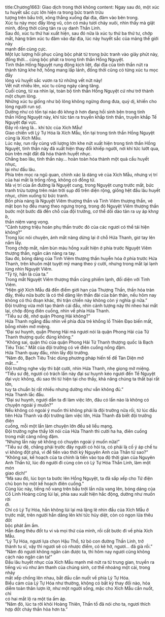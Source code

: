 title:Chương1663: Giao dịch trong thời không
content:
Ngay sau đó, một xúc tu huyết sắc cực lớn hiện ra trong bức tranh trừu<br>tượng trên bầu trời, xông thẳng xuống đại địa, đâm vào bên trong.<br>Xúc tu này mọc đầy lông vũ, còn có máu tươi chảy xuôi, nhìn thấy mà giật<br>mình, đồng thời cũng tản ra uy danh Thần Linh.<br>Sau đó, xúc tu thứ hai xuất hiện, sau đó nữa là xúc tu thứ ba thứ tư, chớp<br>mắt, hàng trăm xúc tu đâm vào đại địa, lúc này huyết sắc của mảng thế giới này<br>mạnh đến cùng cực.<br>Một lực lượng hồi phục cũng bộc phát từ trong bức tranh vào giây phút này,<br>đồng thời... cũng bộc phát ra trong tinh thần Hồng Nguyệt.<br>Tinh thần Hồng Nguyệt rung động kịch liệt, đại địa của tinh thần nứt ra<br>thành từng khe hở, hồng mang lấp lánh, đồng thời cũng có từng xúc tu mọc đầy<br>lông vũ huyết sắc vươn ra từ những vết nứt này!<br>Vết nứt nhiều lên, xúc tu cũng ngày càng tăng.<br>Cuối cùng, từ xa nhìn lại, toàn bộ tinh thần Hồng Nguyệt cứ như trở thành<br>một chụm lông.<br>Những xúc tu giống như bộ lông không ngừng đong đưa, quỷ dị, khiến cho<br>lòng người run sợ.<br>Dường như có tồn tại nào đó kh*ng b* hơn đang hồi sinh bên trong tinh<br>thần Hồng Nguyệt này, khí tức tản ra truyền khắp tinh thần, truyền khắp Tế<br>Nguyệt đại vực.<br>Đây rõ ràng là... khí tức của Xích Mẫu!<br>Giao chiến với Lý Tự Hóa là Xích Mẫu, tồn tại trong tinh thần Hồng Nguyệt<br>cũng là Xích Mẫu.<br>Lúc này, run rẩy cùng với lượng lớn khe nứt xuất hiện trong tinh thần Hồng<br>Nguyệt, tinh thần này đã xuất hiện thay đổi khiếp người, nơi khí tức lướt qua,<br>bùn trên mặt đất đã hóa thành huyết nhục.<br>Chẳng bao lâu, tinh thần này... hoàn toàn hóa thành một quả cầu huyết nhục,<br>lại như đầu lâu.<br>Phía trên mọc ra ngũ quan, chính xác là dáng vẻ của Xích Mẫu, nhưng vị trí<br>của hai mắt là trống rỗng, không có đồng tử.<br>Mà vị trí của ấn đường là Nguyệt cung, trong Nguyệt cung trước mắt, bức<br>tranh trừu tượng trên màn trời sụp đổ trên diện rộng, giống hệt đầu lâu huyết<br>nhục, chìm xuống từ bức tranh.<br>Bốn phía nàng là Nguyệt Viêm thượng thần và Tinh Viêm thượng thần, vẻ<br>mặt bọn họ đều mang theo ngưng trọng, trong đó Nguyệt Viêm thượng thần<br>bước một bước đã đến chỗ của đội trưởng, cơ thể dồi dào tản ra uy áp kh*ng b*,<br>thần niệm vang vọng.<br>“Cảnh tượng triệu hoán phụ thần trước đó của các ngươi có thể tái hiện<br>không?”<br>Trong lúc nói chuyện, ánh mắt nàng dừng lại ở chỗ Hứa Thanh, giơ tay lên<br>nắm lấy.<br>Trong chớp mắt, nắm bùn màu hồng xuất hiện ở phía trước Nguyệt Viêm<br>thượng thần, ngăn cản nàng ra tay.<br>Sau đó, bóng dáng của Tinh Viêm thượng thần huyễn hóa ở phía trước Hứa<br>Thanh, trên khuôn mặt tuyệt mỹ mang theo ý cười, nhưng trong mắt lại lạnh<br>lùng nhìn Nguyệt Viêm.<br>“Tỷ tỷ, hắn là của ta.”<br>Trong mắt Nguyệt Viêm thượng thần cũng phiếm lạnh, đối diện với Tinh<br>Viêm.<br>“Hiện giờ Xích Mẫu đã đến điểm giới hạn của Thượng Thần, thần hỏa tràn<br>đầy, thiếu nửa bước là có thể dâng lên thần đài của bản thân, nếu hôm nay<br>không có thủ đoạn khác, thì trận chiến này không còn ý nghĩa gì nữa.”<br>Đội trưởng vừa mới tạo thành cái đầu, nhìn cảnh tượng này thì nheo hai mắt<br>lại, chớp động điên cuồng, nhìn về phía Hứa Thanh.<br>“Tiểu sư đệ, nhớ quận Phong Hải không?”<br>Hứa Thanh ngẩng đầu nhìn về phía đứa trẻ khổng lồ Thiên Đạo biến mất,<br>bỗng nhiên mở miệng.<br>“Đại sư huynh, quận Phong Hải mà ngươi nói là quận Phong Hải của Tử<br>Thanh thượng quốc đúng không.”<br>“Không sai, quận thủ của quận Phong Hải Tử Thanh thượng quốc là Bạch<br>Tiêu Trác.” Mắt của đội trưởng có vẻ điên cuồng nồng đậm.<br>Hứa Thanh quay đầu, nhìn lấy đội trưởng.<br>“Năm đó, Bạch Tiêu Trác dùng phương pháp hiến tế để Tàn Diện mở<br>mắt…”<br>Đội trưởng nghe vậy thì bật cười, nhìn Hứa Thanh, nhẹ giọng mở miệng.<br>“Tiểu sư đệ, ngươi có trách lần này đại sư huynh kéo ngươi đến Tế Nguyệt<br>đại vực không, dù sao thì từ hiện tại cho thấy, khả năng chúng ta thất bại rất lớn,<br>tuy ta chuẩn bị rất nhiều nhưng dường như vẫn không đủ.”<br>Hứa Thanh lắc đầu.<br>“Đại sư huynh, ngươi dẫn ta đi làm việc lớn, đâu có lần nào là không có<br>chuyện ngoài ý muốn?”<br>Nếu không có ngoài ý muốn thì không phải là đội trưởng nữa rồi, từ lúc đầu<br>tiên Hứa Thanh và đội trưởng làm việc lớn, Hứa Thanh đã biết đội trưởng điên<br>cuồng, mỗi một lần làm chuyện lớn đều sẽ liều mạng.<br>Đội trưởng nghe thấy lời nói của Hứa Thanh thì cười ha ha, điên cuồng<br>trong mắt càng nồng đậm.<br>“Nhưng lần này sẽ không có chuyện ngoài ý muốn nữa!”<br>“Tiểu sư đệ, chẳng phải trước đây người có hỏi ta, có phải là cố ý áp chế tu<br>vi không đột phá, vì để tiến vào thời kỳ Nguyên Anh của Thần tử sao?”<br>“Không sai, kế hoạch của ta chính là tiến vào tọa độ thời gian của Nguyên<br>Anh Thần tử, lúc đó người đi cùng còn có Lý Tự Hóa Thần Linh, làm một món<br>giao dịch!”<br>“Mà sau đó, lúc bọn ta bước lên Hồng Nguyệt, ta đã sắp xếp cho Tứ điện<br>chủ bọn họ một kế hoạch điên cuồng.”<br>Cùng lúc này, tiếng nổ vang trên bầu trời lần nữa vang lên, bóng dáng của<br>Cổ Linh Hoàng cũng lùi lại, phía sau xuất hiện hắc động, dường như muốn rời<br>đi.<br>Chỉ có Lý Tự Hóa, hắn không lùi lại mà lặng lẽ nhìn đầu của Xích Mẫu ở<br>trước mắt, trên người hắn dâng lên khí tức hủy diệt, còn có ngọn lửa thêu đốt<br>bộc phát ầm ầm.<br>Hắn đang thêu đốt tu vi và mọi thứ của mình, rồi cất bước đi về phía Xích<br>Mẫu.<br>“Lý Tự Hóa, ngươi lựa chọn Hậu Thổ, từ bỏ con đường Thần Linh, trở<br>thành tu sĩ, vậy thì ngươi sẽ có nhược điểm, có kẽ hở, ngươi… đã già rồi.”<br>“Năm đó ngươi không ngăn cản được ta, thì hôm nay ngươi cũng không<br>cách nào ngăn cản ta!”<br>Đầu lâu huyết nhục của Xích Mẫu mạnh mẽ nứt ra từ trung gian, truyền ra<br>tiếng vù vù như âm thanh của chúng sinh, cơ thể nhoáng một cái, trong nháy<br>mắt xếp chồng lên nhau, bắt đầu cắn nuốt về phía Lý Tự Hóa.<br>Biểu cảm của Lý Tự Hóa như thường, không có bất kỳ thay đổi nào, hỏa<br>diễm toàn thân lượn lờ, như một người sống, mặc cho Xích Mẫu cắn nuốt, chỉ<br>có hai mắt lộ ra một tia ấm áp.<br>“Năm đó, lúc ta rời khỏi Hoàng Thiên, Thần tổ đã nói cho ta, ngươi thích<br>hợp đốt cháy thần hỏa hơn ta.”